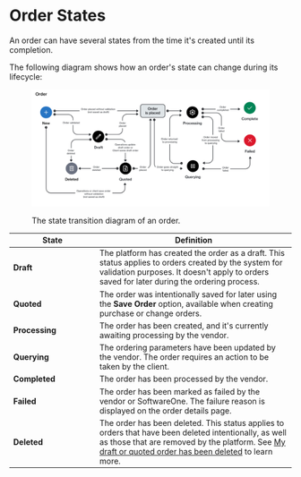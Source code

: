 # Order States

An order can have several states from the time it's created until its completion.&#x20;

The following diagram shows how an order's state can change during its lifecycle:

<div data-with-frame="true"><figure><img src="../../../.gitbook/assets/state_diagram_orders.png" alt=""><figcaption><p>The state transition diagram of an order.</p></figcaption></figure></div>

<table><thead><tr><th width="140">State</th><th>Definition</th></tr></thead><tbody><tr><td><strong>Draft</strong></td><td>The platform has created the order as a draft. This status applies to orders created by the system for validation purposes. It doesn't apply to orders saved for later during the ordering process.</td></tr><tr><td><strong>Quoted</strong></td><td>The order was intentionally saved for later using the <strong>Save Order</strong> option, available when creating purchase or change orders.</td></tr><tr><td><strong>Processing</strong></td><td>The order has been created, and it's currently awaiting processing by the vendor.</td></tr><tr><td><strong>Querying</strong></td><td>The ordering parameters have been updated by the vendor. The order requires an action to be taken by the client.</td></tr><tr><td><strong>Completed</strong></td><td>The order has been processed by the vendor.</td></tr><tr><td><strong>Failed</strong></td><td>The order has been marked as failed by the vendor or SoftwareOne. The failure reason is displayed on the order details page.</td></tr><tr><td><strong>Deleted</strong></td><td>The order has been deleted. This status applies to orders that have been deleted intentionally, as well as those that are removed by the platform. See <a href="../../../help-and-support/faqs/my-draft-or-quoted-order-has-been-deleted.md">My draft or quoted order has been deleted</a> to learn more.</td></tr></tbody></table>

